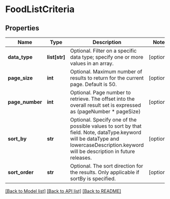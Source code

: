 # FoodListCriteria

## Properties
Name | Type | Description | Notes
------------ | ------------- | ------------- | -------------
**data_type** | **list[str]** | Optional. Filter on a specific data type; specify one or more values in an array. | [optional] 
**page_size** | **int** | Optional. Maximum number of results to return for the current page. Default is 50. | [optional] 
**page_number** | **int** | Optional. Page number to retrieve. The offset into the overall result set is expressed as (pageNumber * pageSize) | [optional] 
**sort_by** | **str** | Optional. Specify one of the possible values to sort by that field. Note, dataType.keyword will be dataType and lowercaseDescription.keyword will be description in future releases. | [optional] 
**sort_order** | **str** | Optional. The sort direction for the results. Only applicable if sortBy is specified. | [optional] 

[[Back to Model list]](../README.md#documentation-for-models) [[Back to API list]](../README.md#documentation-for-api-endpoints) [[Back to README]](../README.md)

